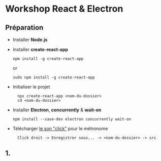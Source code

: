 # Workshop React & Electron

## Préparation

-   Installer **Node.js** 
-   Installer **create-react-app**

        npm install -g create-react-app
        
    or

        sudo npm install -g create-react-app

- Initialiser le projet

        npx create-react-app <nom-du-dossier>
        cd <nom-du-dossier>

-   Installer **Electron**, **concurrently** & **wait-on**

        npm install --save-dev electron concurrently wait-on

- Télécharger [le son "click"](https://raw.githubusercontent.com/terencehecq/workshop_react_electron/dev/Projet/src/click.wav) pour le métronome

        Click droit -> Enregistrer sous... -> <nom-du-dossier> -> src


## 1. 